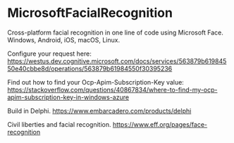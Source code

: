 # MicrosoftFacialRecognition
Cross-platform facial recognition in one line of code using Microsoft Face. Windows, Android, iOS, macOS, Linux.

Configure your request here:
https://westus.dev.cognitive.microsoft.com/docs/services/563879b61984550e40cbbe8d/operations/563879b61984550f30395236

Find out how to find your Ocp-Apim-Subscription-Key value:
https://stackoverflow.com/questions/40867834/where-to-find-my-ocp-apim-subscription-key-in-windows-azure

Build in Delphi.
https://www.embarcadero.com/products/delphi

Civil liberties and facial recognition.
https://www.eff.org/pages/face-recognition
